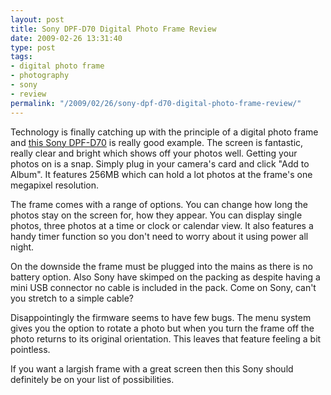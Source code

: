 ```yaml
---
layout: post
title: Sony DPF-D70 Digital Photo Frame Review
date: 2009-02-26 13:31:40
type: post
tags:
- digital photo frame
- photography
- sony
- review
permalink: "/2009/02/26/sony-dpf-d70-digital-photo-frame-review/"
---
```

Technology is finally catching up with the principle of a digital photo
frame and [this Sony DPF-D70](http://www.amazon.co.uk/Sony-DPF-D70-Black-Digital-Photo/dp/B0013K533U/)
is really good example. The screen is fantastic, really clear and bright
which shows off your photos well. Getting your photos on is a snap.
Simply plug in your camera's card and click "Add to Album". It features
256MB which can hold a lot photos at the frame's one megapixel resolution.

The frame comes with a range of options. You can change how long the photos
stay on the screen for, how they appear. You can display single photos, three
photos at a time or clock or calendar view. It also features a handy timer
function so you don't need to worry about it using power all night.

On the downside the frame must be plugged into the mains as there is no
battery option. Also Sony have skimped on the packing as despite having a
mini USB connector no cable is included in the pack. Come on Sony, can't
you stretch to a simple cable?

Disappointingly the firmware seems to have few bugs. The menu system
gives you the option to rotate a photo but when you turn the frame off
the photo returns to its original orientation. This leaves that feature
feeling a bit pointless.

If you want a largish frame with a great screen then this Sony should
definitely be on your list of possibilities.
